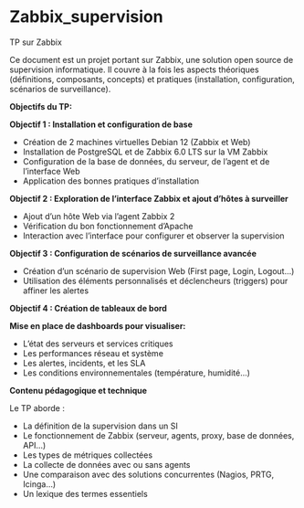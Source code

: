 # Zabbix_supervision
TP sur Zabbix 

Ce document est un projet portant sur Zabbix, une solution open source de supervision informatique. Il couvre à la fois les aspects théoriques (définitions, composants, concepts) et pratiques (installation, configuration, scénarios de surveillance).


**Objectifs du TP:**

**Objectif 1 : Installation et configuration de base**

  - Création de 2 machines virtuelles Debian 12 (Zabbix et Web)
  - Installation de PostgreSQL et de Zabbix 6.0 LTS sur la VM Zabbix
  - Configuration de la base de données, du serveur, de l’agent et de l’interface Web
  - Application des bonnes pratiques d’installation
    

**Objectif 2 : Exploration de l’interface Zabbix et ajout d’hôtes à surveiller**

- Ajout d’un hôte Web via l’agent Zabbix 2
- Vérification du bon fonctionnement d’Apache
- Interaction avec l’interface pour configurer et observer la supervision
  

**Objectif 3 : Configuration de scénarios de surveillance avancée**

- Création d’un scénario de supervision Web (First page, Login, Logout…)
- Utilisation des éléments personnalisés et déclencheurs (triggers) pour affiner les alertes


**Objectif 4 : Création de tableaux de bord**

**Mise en place de dashboards pour visualiser:**

- L’état des serveurs et services critiques
- Les performances réseau et système
- Les alertes, incidents, et les SLA
- Les conditions environnementales (température, humidité…)


**Contenu pédagogique et technique**
  
  Le TP aborde :

- La définition de la supervision dans un SI
- Le fonctionnement de Zabbix (serveur, agents, proxy, base de données, API…)
- Les types de métriques collectées
- La collecte de données avec ou sans agents
- Une comparaison avec des solutions concurrentes (Nagios, PRTG, Icinga…)
- Un lexique des termes essentiels
